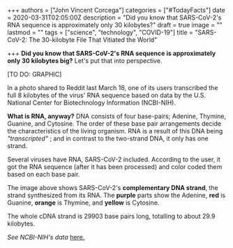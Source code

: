+++
authors = ["John Vincent Corcega"]
categories = ["#TodayFacts"]
date = 2020-03-31T02:05:00Z
description = "Did you know that SARS-CoV-2's RNA sequence is approximately only 30 kilobytes?"
draft = true
image = ""
lastmod = ""
tags = ["science", "technology", "COVID-19"]
title = "SARS-CoV-2: The 30-kilobyte File That Vitiated the World"

+++
**Did you know that SARS-CoV-2's RNA sequence is approximately only 30 kilobytes big?** Let's put that into perspective.

\[TO DO: GRAPHIC\]

In a photo shared to Reddit last March 18, one of its users transcribed the full 8 kilobytes of the virus' RNA sequence based on data by the U.S. National Center for Biotechnology Information (NCBI-NIH).

**What is RNA, anyway?** DNA consists of four base-pairs; Adenine, Thymine, Guanine, and Cytosine. The order of these base pair arrangements decide the characteristics of the living organism. RNA is a result of this DNA being _"transcripted"_ ; and in contrast to the two-strand DNA, it only has one strand.

Several viruses have RNA, SARS-CoV-2 included. According to the user, it got the RNA sequence (after it has been processed) and color coded them based on each base pair.

The image above shows SARS-CoV-2's **complementary DNA strand**, the strand synthesized from its RNA. The **purple** parts show the Adenine, **red** is Guanine, **orange** is Thymine, and **yellow** is Cytosine.

The whole cDNA strand is 29903 base pairs long, totalling to about 29.9 kilobytes.

_See NCBI-NIH's data_ [here.](https://www.ncbi.nlm.nih.gov/nuccore/MN908947.3)